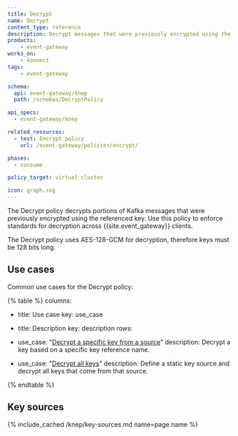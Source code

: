 ```yaml
---
title: Decrypt
name: Decrypt
content_type: reference
description: Decrypt messages that were previously encrypted using the referenced key
products:
    - event-gateway
works_on:
    - konnect
tags:
    - event-gateway

schema:
  api: event-gateway/knep
  path: /schemas/DecryptPolicy

api_specs:
  - event-gateway/knep

related_resources:
  - text: Encrypt policy
    url: /event-gateway/policies/encrypt/

phases:
  - consume

policy_target: virtual_cluster

icon: graph.svg
---
```


The Decrypt policy decrypts portions of Kafka messages that were previously encrypted using the referenced key.
Use this policy to enforce standards for decryption across {{site.event_gateway}} clients.

The Decrypt policy uses AES-128-GCM for decryption, therefore keys must be 128 bits long.

## Use cases

Common use cases for the Decrypt policy:

<!--vale off-->
{% table %}
columns:
  - title: Use case
    key: use_case
  - title: Description
    key: description
rows:
  - use_case: "[Decrypt a specific key from a source](/event-gateway/policies/decrypt/examples/decrypt-a-key/)"
    description: Decrypt a key based on a specific key reference name.

  - use_case: "[Decrypt all keys](/event-gateway/policies/decrypt/examples/decrypt-everything/)"
    description: Define a static key source and decrypt all keys that come from that source.

{% endtable %}
<!--vale on-->

## Key sources

{% include_cached /knep/key-sources.md name=page.name %}

